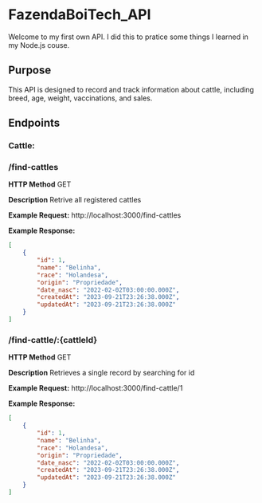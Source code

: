 # FazendaBoiTech_API

Welcome to my first own API. I did this to pratice some things I learned in my Node.js couse.

## Purpose

This API is designed to record and track information about cattle, including breed, age, weight, vaccinations, and sales.


## Endpoints

### Cattle:

### /find-cattles

**HTTP Method** GET

**Description** Retrive all registered cattles

**Example Request:** http://localhost:3000/find-cattles

**Example Response:** 
```json
[
    {
        "id": 1,
        "name": "Belinha",
        "race": "Holandesa",
        "origin": "Propriedade",
        "date_nasc": "2022-02-02T03:00:00.000Z",
        "createdAt": "2023-09-21T23:26:38.000Z",
        "updatedAt": "2023-09-21T23:26:38.000Z"
    }
]
```

### /find-cattle/:{cattleId}

**HTTP Method** GET

**Description** Retrieves a single record by searching for id

**Example Request:** http://localhost:3000/find-cattle/1

**Example Response:** 
```json
[
    {
        "id": 1,
        "name": "Belinha",
        "race": "Holandesa",
        "origin": "Propriedade",
        "date_nasc": "2022-02-02T03:00:00.000Z",
        "createdAt": "2023-09-21T23:26:38.000Z",
        "updatedAt": "2023-09-21T23:26:38.000Z"
    }
]
```
